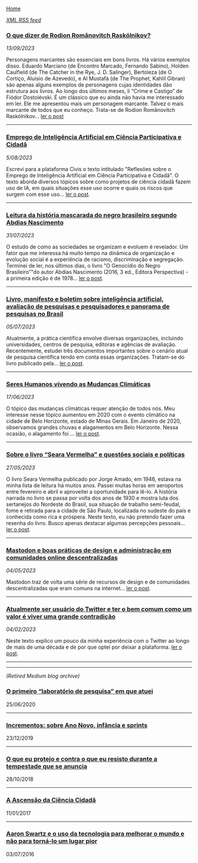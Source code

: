 [Home](https://lesandrop.github.io)

_[XML RSS feed](https://lesandrop.github.io/site/feed.xml)_

### [O que dizer de Rodion Românovitch Raskólnikov?](https://lesandrop.github.io/site/opinion/DizerDeRodionRomanovitchRaskolnikov.html)

_13/09/2023_

Personagens marcantes são essenciais em bons livros. Há vários exemplos disso. Eduardo Marciano (de Encontro Marcado, Fernando Sabino), Holden Caulfield (de The Catcher in the Rye, J. D. Salinger), Bertoleza (de O Cortiço, Aluísio de Azevedo), e Al Mustafá (de The Prophet, Kahlil Gibran) são apenas alguns exemplos de personagens cujas identidades dão estrutura aos livros. Ao longo dos últimos meses, li “Crime e Castigo” de Fiódor Dostoiévski. É um clássico que eu ainda não havia me interessado em ler. Ele me apresentou mais um personagem marcante. Talvez o mais marcante de todos que eu conheço. Trata-se de Rodion Românovitch Raskólnikov... [ler o post](https://lesandrop.github.io/site/opinion/DizerDeRodionRomanovitchRaskolnikov.html)

---

### [Emprego de Inteligência Artificial em Ciência Participativa e Cidadã](https://lesandrop.github.io/site/opinion/ia-cienciacidada.html)


_5/08/2023_

Escrevi para a plataforma Civis o texto intitulado "Reflexões sobre o Emprego de Inteligência Artificial em Ciência Participativa e Cidadã". O texto aborda diversos tópicos sobre como projetos de ciência cidadã fazem uso de IA, em quais situações esse uso ocorre e quais os riscos que surgem com esse uso... [ler o post](https://lesandrop.github.io/site/opinion/ia-cienciacidada.html).

---
  
### [Leitura da história mascarada do negro brasileiro segundo Abdias Nascimento](https://lesandrop.github.io/site/opinion/historiaMascaradaDoNegroBrasileiro.html)

_31/07/2023_

O estudo de como as sociedades se organizam e evoluem é revelador. Um fator que me interessa há muito tempo na dinâmica de organização e evolução social é a experiência de racismo, discriminação e segregação. Terminei de ler, nos últimos dias, o livro "O Genocídio do Negro Brasileiro”"do autor Abdias Nascimento (2016, 3 ed., Editora Perspectiva) - a primeira edição é de 1978... [ler o post](https://lesandrop.github.io/site/opinion/historiaMascaradaDoNegroBrasileiro.html).

---
  
### [Livro, manifesto e boletim sobre inteligência artificial, avaliação de pesquisas e pesquisadores e panorama de pesquisas no Brasil](https://lesandrop.github.io/site/opinion/ia-cienciapesquisasnoBrasil.html)

_05/07/2023_

Atualmente, a prática científica envolve diversas organizações, incluindo universidades, centros de pesquisa, editoras e agências de avaliação. Recentemente, estudei três documentos importantes sobre o cenário atual de pesquisa científica tendo em conta essas organizações. Tratam-se do livro publicado pela... [ler o post](https://lesandrop.github.io/site/opinion/ia-cienciapesquisasnoBrasil.html).

---
  
### [Seres Humanos vivendo as Mudanças Climáticas](https://lesandrop.github.io/site/opinion/serhumanoeclima.html)

_17/06/2023_

O tópico das mudanças climáticas requer atenção de todos nós. Meu interesse nesse tópico aumentou em 2020 com o evento climático na cidade de Belo Horizonte, estado de Minas Gerais. Em Janeiro de 2020, observamos grandes chuvas e alagamentos em Belo Horizonte. Nessa ocasião, o alagamento foi ... [ler o post](https://lesandrop.github.io/site/opinion/serhumanoeclima.html).

---
  
### [Sobre o livro “Seara Vermelha” e questões sociais e políticas](https://lesandrop.github.io/site/opinion/searavermelhapolitica.html)

_27/05/2023_

O livro Seara Vermelha publicado por Jorge Amado, em 1946, estava na minha lista de leitura há muitos anos. Passei muitas horas em aeroportos entre fevereiro e abril e aproveitei a oportunidade para lê-lo. A história narrada no livro se passa por volta dos anos de 1930 e mostra luta dos sertanejos do Nordeste do Brasil, sua situação de trabalho semi-feudal, fome e retirada para a cidade de São Paulo, localizada no sudeste do país e conhecida como rica e próspera. Neste texto, eu não pretendo fazer uma resenha do livro. Busco apenas destacar algumas percepções pessoais... [ler o post](https://lesandrop.github.io/site/opinion/searavermelhapolitica.html).

---
  
### [Mastodon e boas práticas de design e administração em comunidades online descentralizadas](https://lesandrop.github.io/site/opinion/usandomastodon.html)

_04/05/2023_

Mastodon traz de volta uma série de recursos de design e de comunidades descentralizadas que eram comuns na internet... [ler o post](https://lesandrop.github.io/site/opinion/usandomastodon.html).

---
  
### [Atualmente ser usuário do Twitter e ter o bem comum como um valor é viver uma grande contradição](https://lesandrop.github.io/site/opinion/twittereacontradicao.html)

_04/02/2023_

Neste texto explico um pouco da minha experiência com o Twitter ao longo de mais de uma década e de por que optei por deixar a plataforma. [ler o post](https://lesandrop.github.io/site/opinion/twittereacontradicao.html).

---
---
  
_(Retired Medium blog archive)_

### [O primeiro “laboratório de pesquisa” em que atuei](http://lesandrop.github.io/site/opinion/blog/2020-06-25_O-primeiro-laboratorio-de-pesquisa-em-que-atuei.html)
25/06/2020

---
  
### [Incrementos: sobre Ano Novo, infância e sprints](http://lesandrop.github.io/site/opinion/blog/2019-12-23_Incrementos--sobre-Ano-Novo--infancia-e-sprints.html)
23/12/2019

---
  
### [O que eu protejo e contra o que eu resisto durante a tempestade que se anuncia](http://lesandrop.github.io/site/opinion/blog/2018-10-28_O-que-eu-protejo-e-contra-o-que-eu-resisto.html)
28/10/2018

---
  
### [A Ascensão da Ciência Cidadã](https://lesandrop.github.io/site/opinion/blog/2017-01-11_A-Ascensao-da-Ciencia-Cidada.html)
11/01/2017

---
  
### [Aaron Swartz e o uso da tecnologia para melhorar o mundo e não para torná-lo um lugar pior](https://lesandrop.github.io/site/opinion/blog/2016-07-03_Aaron-Swartz-e-o-uso-da-tecnologia-para-melhorar-o-mundo-e-n-o-para-torn--lo-um-lugar-pior.html)
03/07/2016
